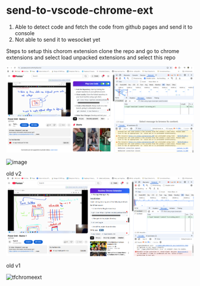# send-to-vscode-chrome-ext

1. Able to detect code and fetch the code from github pages and send it to console
2. Not able to send it to wesocket yet 

Steps to setup this chorom extension 
clone the repo and go to chrome extensions and select load unpacked extensions and select this repo

![alt text](image-1.png)

![image](https://github.com/user-attachments/assets/ad710064-f3d2-40f7-8252-c14d19f61a81)

old v2
![alt text](image.png)

old v1

![tfchromeext](https://github.com/user-attachments/assets/5affb35b-36a6-49ee-8a69-b02b5a4cbe0f)
